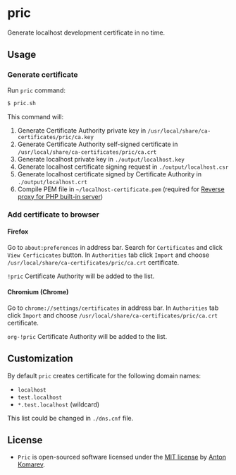 # pric

Generate localhost development certificate in no time.

## Usage

### Generate certificate

Run `pric` command:

```sh
$ pric.sh
```

This command will:

1. Generate Certificate Authority private key in `/usr/local/share/ca-certificates/pric/ca.key`
2. Generate Certificate Authority self-signed certificate in `/usr/local/share/ca-certificates/pric/ca.crt`
3. Generate localhost private key in `./output/localhost.key`
4. Generate localhost certificate signing request in `./output/localhost.csr`
5. Generate localhost certificate signed by Certificate Authority in `./output/localhost.crt`
6. Compile PEM file in `~/localhost-certificate.pem` (required for [Reverse proxy for PHP built-in server](https://github.com/mpyw/php-hyper-builtin-server))

### Add certificate to browser

#### Firefox

Go to `about:preferences` in address bar. Search for `Certificates` and click `View Cerficicates` button. In `Authorities` tab click `Import` and choose `/usr/local/share/ca-certificates/pric/ca.crt` certificate.

`!pric` Certificate Authority will be added to the list.

#### Chromium (Chrome)

Go to `chrome://settings/certificates` in address bar. In `Authorities` tab click `Import` and choose `/usr/local/share/ca-certificates/pric/ca.crt` certificate.

`org-!pric` Certificate Authority will be added to the list.

## Customization

By default `pric` creates certificate for the following domain names:

- `localhost`
- `test.localhost`
- `*.test.localhost` (wildcard)

This list could be changed in `./dns.cnf` file. 

## License

- `Pric` is open-sourced software licensed under the [MIT license](LICENSE) by [Anton Komarev](https://komarev.com).
